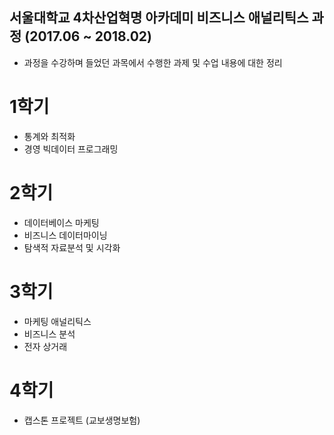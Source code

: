 ## 서울대학교 4차산업혁명 아카데미 비즈니스 애널리틱스 과정 (2017.06 ~ 2018.02)

- 과정을 수강하며 들었던 과목에서 수행한 과제 및 수업 내용에 대한 정리

# 1학기
- 통계와 최적화
- 경영 빅데이터 프로그래밍

# 2학기
- 데이터베이스 마케팅
- 비즈니스 데이터마이닝
- 탐색적 자료분석 및 시각화

# 3학기
- 마케팅 애널리틱스
- 비즈니스 분석
- 전자 상거래

# 4학기
- 캡스톤 프로젝트 (교보생명보험)
